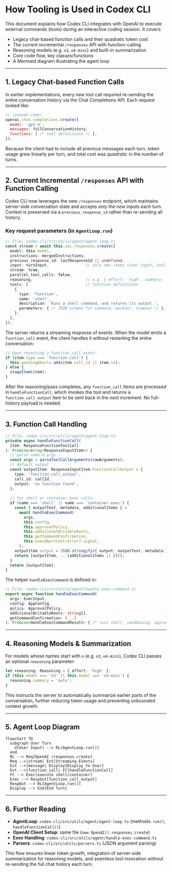 # How Tooling is Used in Codex CLI

This document explains how Codex CLI integrates with OpenAI to execute external commands (tools) during an interactive coding session. It covers:
- Legacy chat-based function calls and their quadratic token cost
- The current incremental `/responses` API with function-calling
- Reasoning models (e.g. `o3`, `o4-mini`) and built-in summarization
- Core code flow, key classes/functions
- A Mermaid diagram illustrating the agent loop

---

## 1. Legacy Chat-based Function Calls

In earlier implementations, every new tool call required re-sending the entire conversation history via the Chat Completions API. Each request looked like:
```js
// (pseudo-code)
openai.chat.completions.create({
  model: 'gpt-4',
  messages: fullConversationHistory,
  functions: [ /* tool definitions */ ],
});
```
Because the client had to include all previous messages each turn, token usage grew linearly per turn, and total cost was _quadratic_ in the number of turns.

---

## 2. Current Incremental `/responses` API with Function Calling

Codex CLI now leverages the new `/responses` endpoint, which maintains server-side conversation state and accepts only the _new_ inputs each turn. Context is preserved via a `previous_response_id` rather than re-sending all history.

### Key request parameters (in `AgentLoop.run`)
```ts
// File: codex-cli/src/utils/agent/agent-loop.ts
const stream = await this.oai.responses.create({
  model: this.model,
  instructions: mergedInstructions,
  previous_response_id: lastResponseId || undefined,
  input: turnInput,                // only new items (user input, tool outputs)
  stream: true,
  parallel_tool_calls: false,
  reasoning,                       // e.g. { effort: 'high', summary: 'auto' }
  tools: [                         // function definitions
    {
      type: 'function',
      name: 'shell',
      description: 'Runs a shell command, and returns its output.',
      parameters: { /* JSON schema for command, workdir, timeout */ },
    },
  ],
});
```

The server returns a streaming response of events. When the model emits a `function_call` event, the client handles it without restarting the entire conversation:

```ts
// Upon receiving a function_call event:
if (item.type === 'function_call') {
  this.pendingAborts.add(item.call_id || item.id);
} else {
  stageItem(item);
}
```

After the reasoning/pass completes, any `function_call` items are processed in
`handleFunctionCall`, which invokes the tool and returns a `function_call_output` item to be sent back in the _next_ increment. No full-history payload is needed.

---

## 3. Function Call Handling

```ts
// File: codex-cli/src/utils/agent/agent-loop.ts
private async handleFunctionCall(
  item: ResponseFunctionToolCall
): Promise<Array<ResponseInputItem>> {
  // parse name & args
  const args = parseToolCallArguments(rawArguments);
  // default output
  const outputItem: ResponseInputItem.FunctionCallOutput = {
    type: 'function_call_output',
    call_id: callId,
    output: 'no function found',
  };
  
  // for shell or container.exec calls:
  if (name === 'shell' || name === 'container.exec') {
    const { outputText, metadata, additionalItems } =
      await handleExecCommand(
        args,
        this.config,
        this.approvalPolicy,
        this.additionalWritableRoots,
        this.getCommandConfirmation,
        this.execAbortController?.signal,
      );
    outputItem.output = JSON.stringify({ output: outputText, metadata });
    return [outputItem, ...(additionalItems || [])];
  }
  return [outputItem];
}
```

The helper `handleExecCommand` is defined in:
```ts
// File: codex-cli/src/utils/agent/handle-exec-command.ts
export async function handleExecCommand(
  args: ExecInput,
  config: AppConfig,
  policy: ApprovalPolicy,
  additionalWritableRoots: string[],
  getCommandConfirmation: (...)
): Promise<HandleExecCommandResult> { /* runs shell, sandboxing, approval */ }
```

---

## 4. Reasoning Models & Summarization

For models whose names start with `o` (e.g. `o3`, `o4-mini`), Codex CLI passes an optional `reasoning` parameter:
```ts
let reasoning: Reasoning = { effort: 'high' };
if (this.model === 'o3' || this.model === 'o4-mini') {
  reasoning.summary = 'auto';
}
```
This instructs the server to automatically summarize earlier parts of the conversation, further reducing token usage and preventing unbounded context growth.

---

## 5. Agent Loop Diagram

```mermaid
flowchart TD
  subgraph User Turn
    U[User Input] --> RL[AgentLoop.run()]
  end
  RL --> Req[OpenAI /responses.create]
  Req -->|stream| Evt[Streaming Events]
  Evt -->|message| Display[Display to User]
  Evt -->|function_call| FC[handleFunctionCall]
  FC --> Exec[execute shell/container]
  Exec --> RespOut[function_call_output]
  RespOut --> RL[AgentLoop.run()]  
  Display --> End[End Turn]
```

---

## 6. Further Reading

- **AgentLoop**: `codex-cli/src/utils/agent/agent-loop.ts` (methods: `run()`, `handleFunctionCall()`)
- **OpenAI Client Setup**: same file (`new OpenAI().responses.create`)
- **Exec Handling**: `codex-cli/src/utils/agent/handle-exec-command.ts`
- **Parsers**: `codex-cli/src/utils/parsers.ts` (JSON argument parsing)

This flow ensures linear token growth, integration of server-side summarization for reasoning models, and seamless tool invocation without re-sending the full chat history each turn.